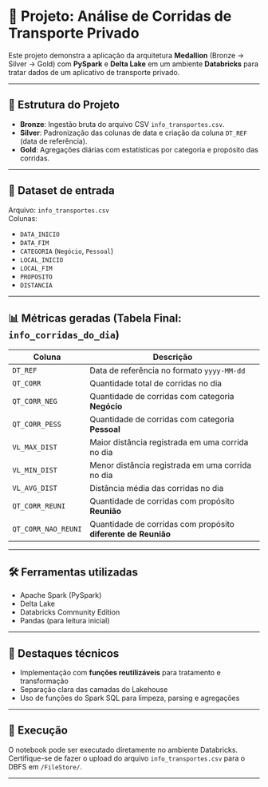 # 🚗 Projeto: Análise de Corridas de Transporte Privado

Este projeto demonstra a aplicação da arquitetura **Medallion** (Bronze → Silver → Gold) com **PySpark** e **Delta Lake** em um ambiente **Databricks** para tratar dados de um aplicativo de transporte privado.

---

## 📁 Estrutura do Projeto

- **Bronze**: Ingestão bruta do arquivo CSV `info_transportes.csv`.
- **Silver**: Padronização das colunas de data e criação da coluna `DT_REF` (data de referência).
- **Gold**: Agregações diárias com estatísticas por categoria e propósito das corridas.

---

## 🧪 Dataset de entrada

Arquivo: `info_transportes.csv`  
Colunas:
- `DATA_INICIO`
- `DATA_FIM`
- `CATEGORIA` (`Negócio`, `Pessoal`)
- `LOCAL_INICIO`
- `LOCAL_FIM`
- `PROPOSITO`
- `DISTANCIA`

---

## 📊 Métricas geradas (Tabela Final: `info_corridas_do_dia`)

| Coluna             | Descrição                                                                 |
|--------------------|---------------------------------------------------------------------------|
| `DT_REF`           | Data de referência no formato `yyyy-MM-dd`                                |
| `QT_CORR`          | Quantidade total de corridas no dia                                       |
| `QT_CORR_NEG`      | Quantidade de corridas com categoria **Negócio**                          |
| `QT_CORR_PESS`     | Quantidade de corridas com categoria **Pessoal**                          |
| `VL_MAX_DIST`      | Maior distância registrada em uma corrida no dia                          |
| `VL_MIN_DIST`      | Menor distância registrada em uma corrida no dia                          |
| `VL_AVG_DIST`      | Distância média das corridas no dia                                       |
| `QT_CORR_REUNI`    | Quantidade de corridas com propósito **Reunião**                          |
| `QT_CORR_NAO_REUNI`| Quantidade de corridas com propósito **diferente de Reunião**             |

---

## 🛠️ Ferramentas utilizadas

- Apache Spark (PySpark)
- Delta Lake
- Databricks Community Edition
- Pandas (para leitura inicial)

---

## 🧠 Destaques técnicos

- Implementação com **funções reutilizáveis** para tratamento e transformação
- Separação clara das camadas do Lakehouse
- Uso de funções do Spark SQL para limpeza, parsing e agregações

---

## 📌 Execução

O notebook pode ser executado diretamente no ambiente Databricks.  
Certifique-se de fazer o upload do arquivo `info_transportes.csv` para o DBFS em `/FileStore/`.

---